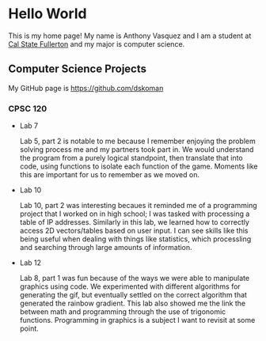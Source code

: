 # Hello World

This is my home page! My name is Anthony Vasquez and I am a student at [Cal State Fullerton](https://www.fullerton.edu/) and my major is computer science.

## Computer Science Projects

My GitHub page is https://github.com/dskoman

### CPSC 120

* Lab 7

  Lab 5, part 2 is notable to me because I remember enjoying the problem solving process me and my partners took part in.
  We would understand the program from a purely logical standpoint, then translate that into code, using functions to isolate each function of the game. Moments like this
  are important for us to remember as we moved on.
  
* Lab 10
  
  Lab 10, part 2 was interesting becaues it reminded me of a programming project that I worked on in high school; I was tasked with
  processing a table of IP addresses. Similarly in this lab, we learned how to correctly access 2D vectors/tables based on user input. I can see skills
  like this being useful when dealing with things like statistics, which processling and searching through large amounts of information.
  
* Lab 12

  Lab 8, part 1 was fun because of the ways we were able to manipulate graphics using code. We experimented with different algorithms
  for generating the gif, but eventually settled on the correct algorithm that generated the rainbow gradient. This lab also showed me the link the between math and programming through the use of trigonomic functions. Programming in graphics
  is a subject I want to revisit at some point.
